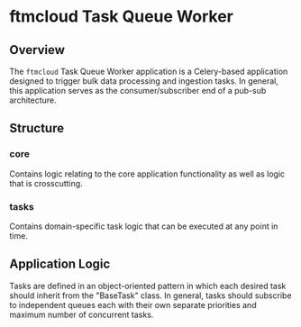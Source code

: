 # ftmcloud Task Queue Worker

## Overview
The ```ftmcloud``` Task Queue Worker application is a Celery-based application designed to trigger bulk data processing and
ingestion tasks. In general, this application serves as the consumer/subscriber end of a pub-sub architecture.

## Structure

### core
Contains logic relating to the core application functionality as well as logic that is crosscutting.

### tasks
Contains domain-specific task logic that can be executed at any point in time.

## Application Logic
Tasks are defined in an object-oriented pattern in which each desired task should inherit from the "BaseTask" class. In
general, tasks should subscribe to independent queues each with their own separate priorities and maximum number of
concurrent tasks.